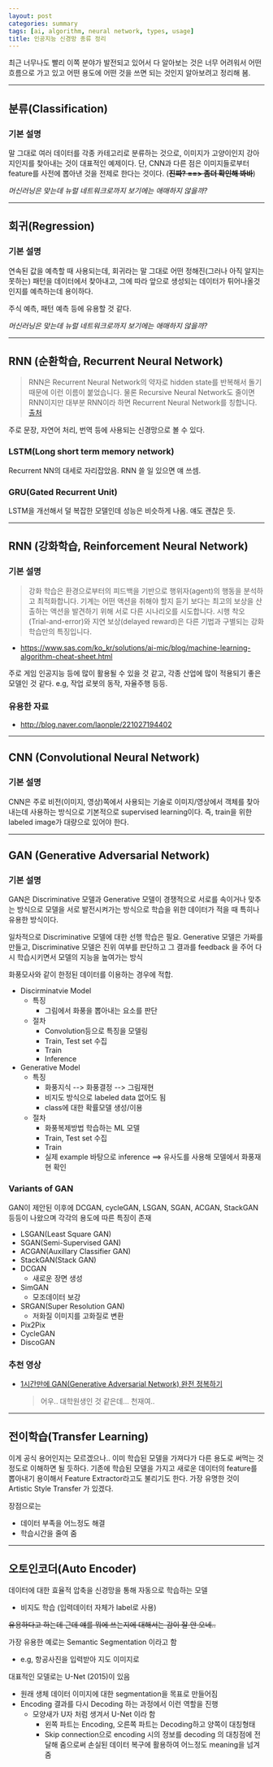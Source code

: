 ```yaml
---
layout: post
categories: summary
tags: [ai, algorithm, neural network, types, usage]
title: 인공지능 신경망 종류 정리
---
```


최근 너무나도 빨리 이쪽 분야가 발전되고 있어서 다 알아보는 것은 너무 어려워서 어떤 흐름으로 가고 있고 어떤 용도에 어떤 것을 쓰면 되는 것인지 알아보려고 정리해 봄. 

---

## 분류(Classification)

### 기본 설명
말 그대로 여러 데이터를 각종 카테고리로 분류하는 것으로, 이미지가 고양이인지 강아지인지를 찾아내는 것이 대표적인 예제이다. 단, CNN과 다른 점은 이미지들로부터 feature를 사전에 뽑아낸 것을 전제로 한다는 것이다. (~~**진짜? ==> 좀더 확인해 봐바**~~)

*머신러닝은 맞는데 뉴럴 네트워크로까지 보기에는 애매하지 않을까?*

---

## 회귀(Regression)

### 기본 설명
연속된 값을 예측할 때 사용되는데, 회귀라는 말 그대로 어떤 정해진(그러나 아직 알지는 못하는) 패턴을 데이터에서 찾아내고, 그에 따라 앞으로 생성되는 데이터가 튀어나올것인지를 예측하는데 용이하다.

주식 예측, 패턴 예측 등에 유용할 것 같다.

*머신러닝은 맞는데 뉴럴 네트워크로까지 보기에는 애매하지 않을까?*

---

## RNN (순환학습, Recurrent Neural Network)

> RNN은 Recurrent Neural Network의 약자로 hidden state를 반복해서 돌기 때문에 이런 이름이 붙었습니다. 물론 Recursive Neural Network도 줄이면 RNN이지만 대부분 RNN이라 하면 Recurrent Neural Network를 칭합니다. [출처](http://isukorea.com/blog/home/waylight3/234)

주로 문장, 자연어 처리, 번역 등에 사용되는 신경망으로 볼 수 있다.


### LSTM(Long short term memory network)
Recurrent NN의 대세로 자리잡았음. RNN 쓸 일 있으면 얘 쓰셈.

### GRU(Gated Recurrent Unit) 
LSTM을 개선해서 덜 복잡한 모델인데 성능은 비슷하게 나옴. 얘도 괜찮은 듯.


---

## RNN (강화학습, Reinforcement Neural Network)


### 기본 설명
>강화 학습은 환경으로부터의 피드백을 기반으로 행위자(agent)의 행동을 분석하고 최적화합니다. 기계는 어떤 액션을 취해야 할지 듣기 보다는 최고의 보상을 산출하는 액션을 발견하기 위해 서로 다른 시나리오를 시도합니다. 시행 착오(Trial-and-error)와 지연 보상(delayed reward)은 다른 기법과 구별되는 강화 학습만의 특징입니다.
- https://www.sas.com/ko_kr/solutions/ai-mic/blog/machine-learning-algorithm-cheat-sheet.html

주로 게임 인공지능 등에 많이 활용될 수 있을 것 같고, 각종 산업에 많이 적용되기 좋은 모델인 것 같다. e.g, 작업 로봇의 동작, 자율주행 등등.


### 유용한 자료
- http://blog.naver.com/laonple/221027194402



---

## CNN (Convolutional Neural Network)

### 기본 설명

CNN은 주로 비전(이미지, 영상)쪽에서 사용되는 기술로 이미지/영상에서 객체를 찾아내는데 사용하는 방식으로 기본적으로 supervised learning이다. 즉, train을 위한 labeled image가 대량으로 있어야 한다.


---

## GAN (Generative Adversarial Network)

### 기본 설명
GAN은 Discriminative 모델과 Generative 모델이 경쟁적으로 서로를 속이거나 맞추는 방식으로 모델을 서로 발전시켜가는 방식으로 학습을 위한 데이터가 적을 때 특히나 유용한 방식이다.

일차적으로 Discriminative 모델에 대한 선행 학습은 필요. 
Generative 모델은 가짜를 만들고, Discriminative 모델은 진위 여부를 판단하고 그 결과를 feedback 을 주어 다시 학습시키면서 모델의 지능을 높여가는 방식

화풍모사와 같이 한정된 데이터를 이용하는 경우에 적합.

- Discirminatvie Model
  - 특징
    - 그림에서 화풍을 뽑아내는 요소를 판단
  - 절차
    - Convolution등으로 특징을 모델링
    - Train, Test set 수집 
    - Train
    - Inference
- Generative Model
  - 특징
    - 화풍지식 --> 화풍결정 --> 그림재현
    - 비지도 방식으로 labeled data 없어도 됨
    - class에 대한 확률모델 생성/이용
  - 절차
    - 화풍복제방법 학습하는 ML 모델 
    - Train, Test set 수집
    - Train
    - 실제 example 바탕으로 inference ==> 유사도를 사용해 모델에서 화풍재현 확인


### Variants of GAN 
GAN이 제안된 이후에 DCGAN, cycleGAN, LSGAN, SGAN, ACGAN, StackGAN 등등이 나왔으며 각각의 용도에 따른 특징이 존재
- LSGAN(Least Square GAN)
- SGAN(Semi-Supervised GAN)
- ACGAN(Auxillary Classifier GAN)
- StackGAN(Stack GAN)
- DCGAN
  - 새로운 장면 생성
- SimGAN
  - 모조데이터 보강
- SRGAN(Super Resolution GAN)
  - 저화질 이미지를 고화질로 변환
- Pix2Pix
- CycleGAN
- DiscoGAN

### 추천 영상
- [1시간만에 GAN(Generative Adversarial Network) 완전 정복하기](https://tv.naver.com/v/1947034)
  > 어우.. 대학원생인 것 같은데... 천재여..

---

## 전이학습(Transfer Learning)
이게 공식 용어인지는 모르겠으나.. 이미 학습된 모델을 가져다가 다른 용도로 써먹는 것 정도로 이해하면 될 듯하다. 기존에 학습된 모델을 가지고 새로운 데이터의 feature를 뽑아내기 용이해서 Feature Extractor라고도 불리기도 한다.
가장 유명한 것이 Artistic Style Transfer 가 있겠다.

장점으로는 
- 데이터 부족을 어느정도 해결
- 학습시간을 줄여 줌


---

## 오토인코더(Auto Encoder)
데이터에 대한 효율적 압축을 신경망을 통해 자동으로 학습하는 모델
- 비지도 학습 (입력데이터 자체가 label로 사용)

~~유용하다고 하는데 근데 얘를 뭐에 쓰는지에 대해서는 감이 잘 안 오네..~~

가장 유용한 예로는 Semantic Segmentation 이라고 함
- e.g, 항공사진을 입력받아 지도 이미지로

대표적인 모델로는 U-Net (2015)이 있음
- 원래 생체 데이터 이미지에 대한 segmentation을 목표로 만들어짐
- Encoding 결과를 다시 Decoding 하는 과정에서 이런 역할을 진행
  - 모양새가 U자 처럼 생겨서 U-Net 이라 함
    - 왼쪽 파트는 Encoding, 오른쪽 파트는 Decoding하고 양쪽이 대칭형태
    - Skip connection으로 encoding 시의 정보를 decoding 의 대칭점에 전달해 줌으로써 손실된 데이터 복구에 활용하여 어느정도 meaning을 넘겨 줌


